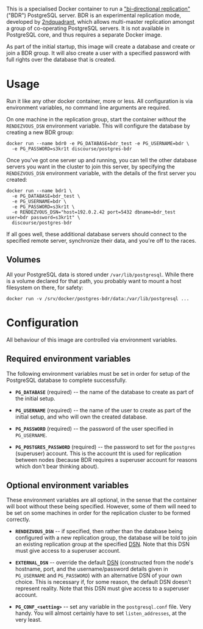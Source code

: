 This is a specialised Docker container to run a ["bi-directional
replication"](http://bdr-project.org/docs/stable/index.html) ("BDR")
PostgreSQL server.  BDR is an experimental replication mode, developed by
[2ndquadrant](http://www.2ndquadrant.com/), which allows multi-master
replication amongst a group of co-operating PostgreSQL servers.  It is not
available in PostgreSQL core, and thus requires a separate Docker image.

As part of the initial startup, this image will create a database and create
or join a BDR group.  It will also create a user with a specified password
with full rights over the database that is created.


# Usage

Run it like any other docker container, more or less.  All configuration is
via environment variables, no command line arguments are required.

On one machine in the replication group, start the container *without* the
`RENDEZVOUS_DSN` environment variable.  This will configure the database by
creating a new BDR group:

    docker run --name bdr0 -e PG_DATABASE=bdr_test -e PG_USERNAME=bdr \
      -e PG_PASSWORD=s3kr1t discourse/postgres-bdr

Once you've got one server up and running, you can tell the other database
servers you want in the cluster to join this server, by specifying the
`RENDEZVOUS_DSN` environment variable, with the details of the first server
you created:

    docker run --name bdr1 \
      -e PG_DATABASE=bdr_test \
      -e PG_USERNAME=bdr \
      -e PG_PASSWORD=s3kr1t \
      -e RENDEZVOUS_DSN="host=192.0.2.42 port=5432 dbname=bdr_test user=bdr password=s3kr1t" \
      discourse/postgres-bdr

If all goes well, these additional database servers should connect to the
specified remote server, synchronize their data, and you're off to the
races.

## Volumes

All your PostgreSQL data is stored under `/var/lib/postgresql`.  While there
is a volume declared for that path, you probably want to mount a host
filesystem on there, for safety:

    docker run -v /srv/docker/postgres-bdr/data:/var/lib/postgresql ...


# Configuration

All behaviour of this image are controlled via environment variables.


## Required environment variables

The following environment variables must be set in order for setup of the
PostgreSQL database to complete successfully.

* **`PG_DATABASE`** (required) -- the name of the database to create as part
  of the initial setup.

* **`PG_USERNAME`** (required) -- the name of the user to create as part of
  the initial setup, and who will own the created database.

* **`PG_PASSWORD`** (required) -- the password of the user specified in
  `PG_USERNAME`.

* **`PG_POSTGRES_PASSWORD`** (required) -- the password to set for the
  `postgres` (superuser) account.  This is the account tht is used for
  replication between nodes (because BDR requires a superuser account for
  reasons which don't bear thinking about).

## Optional environment variables

These environment variables are all optional, in the sense that the
container will boot without these being specified.  However, some of them
will need to be set on some machines in order for the replication cluster to
be formed correctly.

* **`RENDEZVOUS_DSN`** -- if specified, then rather than the database being
  configured with a new replication group, the database will be told to join
  an existing replication group at the specified
  [DSN](https://www.postgresql.org/docs/current/static/libpq-connect.html#LIBPQ-CONNSTRING).
  Note that this DSN must give access to a superuser account.

* **`EXTERNAL_DSN`** -- override the default
  [DSN](https://www.postgresql.org/docs/current/static/libpq-connect.html#LIBPQ-CONNSTRING)
  (constructed from the node's hostname, port, and the username/password
  details given in `PG_USERNAME` and `PG_PASSWORD`) with an alternative DSN
  of your own choice.  This is necessary if, for some reason, the default
  DSN doesn't represent reality.  Note that this DSN must give access to a
  superuser account.

* **`PG_CONF_<setting>`** -- set any variable in the `postgresql.conf` file. 
  Very handy.  You will almost certainly have to set `listen_addresses`, at
  the very least.
